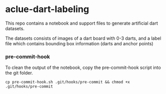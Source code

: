 # aclue-dart-labeling

This repo contains a notebook and support files to generate artificial dart datasets.

The datasets consists of images of a dart board with 0-3 darts, and a label file which contains bounding box information (darts and anchor points)


### pre-commit-hook

To clean the output of the notebook, copy the pre-commit-hook script into the git folder.

`cp pre-commit-hook.sh .git/hooks/pre-commit && chmod +x .git/hooks/pre-commit`